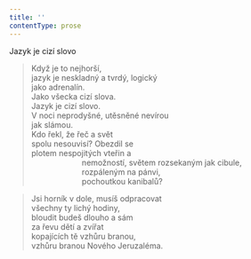 ```yaml
---
title: ''
contentType: prose
---
```


Jazyk je cizí slovo

> Když je to nejhorší,  
> jazyk je neskladný a tvrdý, logický  
> jako adrenalín.  
> Jako všecka cizí slova.  
> Jazyk je cizí slovo.  
> V noci neprodyšné, utěsněné nevírou  
> jak slámou.  
> Kdo řekl, že řeč a svět  
> spolu nesouvisí? Obezdil se  
> plotem nespojitých vteřin a  
>                        nemožností, světem rozsekaným jak cibule,  
>                        rozpáleným na pánvi,  
>                        pochoutkou kanibalů?

> Jsi horník v dole, musíš odpracovat  
> všechny ty lichý hodiny,  
> bloudit budeš dlouho a sám  
> za řevu dětí a zvířat  
> kopajících tě vzhůru branou,  
> vzhůru branou Nového Jeruzaléma.
